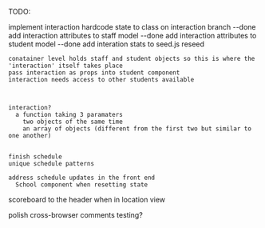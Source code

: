 TODO: 

  implement interaction
    hardcode state to class on interaction branch --done
    add interaction attributes to staff model --done
    add interaction attributes to student model --done
    add interation stats to seed.js
      reseed

    conatainer level holds staff and student objects so this is where the 'interaction' itself takes place
    pass interaction as props into student component
    interaction needs access to other students available 
  


    interaction?
      a function taking 3 paramaters
        two objects of the same time 
        an array of objects (different from the first two but similar to one another)
      

    finish schedule
    unique schedule patterns

    address schedule updates in the front end
      School component when resetting state

  scoreboard to the header when in location view


  polish
    cross-browser
    comments
    testing?